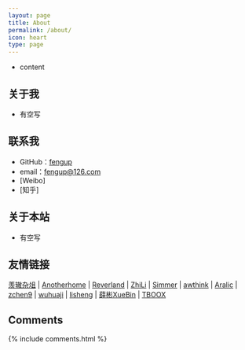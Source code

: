 ```yaml
---
layout: page
title: About
permalink: /about/
icon: heart
type: page
---
```


* content

## 关于我


* 有空写


## 联系我

* GitHub：[fengup](https://github.com/fengup)
* email：fengup@126.com
* [Weibo]
* [知乎]


## 关于本站

* 有空写



## 友情链接

[羡辙杂俎](http://zhangwenli.com/blog) \| [Anotherhome](https://www.anotherhome.net) \| [Reverland](http://reverland.org/) \| [ZhiLi](http://lizhipower.github.io/) \| [Simmer](http://simmer-jun.github.io/) \| [awthink](http://awthink.net/) \| [Aralic](http://aralic.github.io/) \| [zchen9](http://www.chen9.info/) \| [wuhuaji](http://wuhuaji.me/) \| [lisheng](http://www.lishengcn.cn/) \| [薛彬XueBin](http://axuebin.com/blog/) \| [TBOOX](http://www.tboox.org/cn/)

## Comments

{% include comments.html %}
